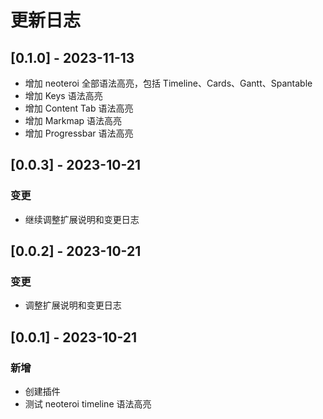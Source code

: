 # 更新日志

## [0.1.0] - 2023-11-13

- 增加 neoteroi 全部语法高亮，包括 Timeline、Cards、Gantt、Spantable
- 增加 Keys 语法高亮
- 增加 Content Tab 语法高亮
- 增加 Markmap 语法高亮
- 增加 Progressbar 语法高亮

## [0.0.3] - 2023-10-21

### 变更

- 继续调整扩展说明和变更日志

## [0.0.2] - 2023-10-21

### 变更

- 调整扩展说明和变更日志

## [0.0.1] - 2023-10-21

### 新增

- 创建插件
- 测试 neoteroi timeline 语法高亮
